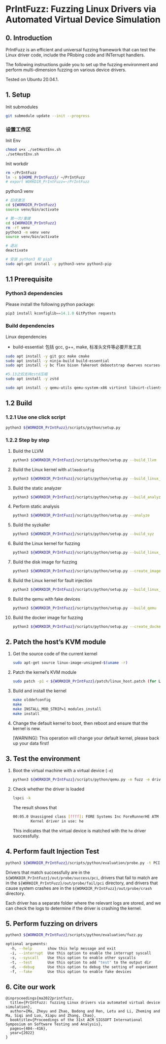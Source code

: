 # PrIntFuzz: Fuzzing Linux Drivers via Automated Virtual Device Simulation

## 0. Introduction

PrIntFuzz is an efficient and universal fuzzing framework that can test the Linux driver code, include the PRobing code and INTerrupt handlers.

The following instructions guide you to set up the fuzzing environment and perform multi-dimension fuzzing on various device drivers. 

Tested on Ubuntu 20.04.1.

## 1. Setup

Init submodules
```bash
git submodule update --init --progress
```

### 设置工作区
Init Env
```bash
chmod u+x ./setHostEnv.sh
./setHostEnv.sh
```

Init workdir
```bash
rm ~/PrIntFuzz
ln -s ${HOME_PrIntFuzz}/ ~/PrIntFuzz
# export WORKDIR_PrIntFuzz=~/PrIntFuzz
```

python3 venv
```bash
# 后续激活
cd ${WORKDIR_PrIntFuzz}
source venv/bin/activate
```
```bash
# 第一次/重建
cd ${WORKDIR_PrIntFuzz}
rm -rf venv
python3 -m venv venv
source venv/bin/activate
```
```bash
# 退出
deactivate
```
```bash
# 安装 python3 和 pip3
sudo apt-get install -y python3-venv python3-pip
```

## 1.1 Prerequisite

### Python3 dependencies
Please install the following python package:

```python
pip3 install kconfiglib==14.1.0 GitPython requests 
```

### Build dependencies
Linux dependencies
- build-essential: 包括 gcc, g++, make, 标准头文件等必要开发工具

```bash
sudo apt install -y git gcc make cmake
sudo apt install -y ninja-build build-essential
sudo apt install -y bc flex bison fakeroot debootstrap dwarves ncurses-dev binutils-dev xz-utils libssl-dev libelf-dev libdw-dev libunwind-dev libslang2-dev

#5.13之后支持zstd压缩
sudo apt install -y zstd 

sudo apt install -y qemu-utils qemu-system-x86 virtinst libvirt-clients libvirt-daemon-system
```

## 1.2 Build

### 1.2.1 Use one click script

```bash
python3 ${WORKDIR_PrIntFuzz}/scripts/python/setup.py
```

### 1.2.2 Step by step

1. Build the LLVM
    
    ```bash
    python3 ${WORKDIR_PrIntFuzz}/scripts/python/setup.py --build_llvm
    ```
    
2. Build the Linux kernel with `allmodconfig`
    
    ```bash
    python3 ${WORKDIR_PrIntFuzz}/scripts/python/setup.py --build_linux_all
    ```
    
3. Build the static analyzer
    
    ```bash
    python3 ${WORKDIR_PrIntFuzz}/scripts/python/setup.py --build_analyzer
    ```
    
4. Perform static analysis
    
    ```bash
    python3 ${WORKDIR_PrIntFuzz}/scripts/python/setup.py --analyze
    ```
    
5. Build the syzkaller
    
    ```bash
    python3 ${WORKDIR_PrIntFuzz}/scripts/python/setup.py --build_syz
    ```
    
6. Build the Linux kernel for fuzzing
    
    ```bash
    python3 ${WORKDIR_PrIntFuzz}/scripts/python/setup.py --build_linux_fuzz
    ```
    
7. Build the disk image for fuzzing
    
    ```bash
    python3 ${WORKDIR_PrIntFuzz}/scripts/python/setup.py --create_image # --build_image
    ```
    
8. Build the Linux kernel for fault injection
    
    ```bash
    python3 ${WORKDIR_PrIntFuzz}/scripts/python/setup.py --build_linux_fault
    ```
    
9. Build the qemu with fake devices
    
    ```bash
    python3 ${WORKDIR_PrIntFuzz}/scripts/python/setup.py --build_qemu
    ```
    
10. Build the docker image for fuzzing
    
    ```bash
    python3 ${WORKDIR_PrIntFuzz}/scripts/python/setup.py --create_docker
    ```
    

## 2. Patch the host’s KVM module

1. Get the source code of the current kernel
    
    ```bash
    sudo apt-get source linux-image-unsigned-$(uname -r)
    ```
    
2. Patch the kernel’s KVM module
    
    ```bash
    sudo patch -p1 < ${WORKDIR_PrIntFuzz}/patch/linux_host.patch (for Linux 5.13)
    ```
    
3. Build and install the kernel
    
    ```bash
    make olddefconfig
    make
    make INSTALL_MOD_STRIP=1 modules_install
    make install
    ```
    
4. Change the default kernel to boot, then reboot and ensure that the kernel is new.
    
    [WARNING]: This operation will change your default kernel, please back up your data first!
    

## 3. Test the environment

1. Boot the virtual machine with a virtual device (`-e`)
    
    ```bash
    python3 ${WORKDIR_PrIntFuzz}/scripts/python/qemu.py -m fuzz -e drivers_atm_he
    ```
    
2. Check whether the driver is loaded
    
    ```bash
    lspci -k
    ```
    
    The result shows that
    
    ```bash
    00:05.0 Unassigned class [ffff]: FORE Systems Inc ForeRunnerHE ATM Adapter
            Kernel driver in use: he
    ```
    
    This indicates that the virtual device is matched with the `he` driver successfully.
    

## 4. Perform fault Injection Test

```bash
python3 ${WORKDIR_PrIntFuzz}/scripts/python/evaluation/probe.py -t PCI
```

Drivers that match successfully are in the `${WORKDIR_PrIntFuzz}/out/probe/success/pci`, drivers that fail to match are in the `${WORKDIR_PrIntFuzz}/out/probe/fail/pci` directory, and drivers that cause system crashes are in the `${WORKDIR_PrIntFuzz}/out/probe/crash` directory.

Each driver has a separate folder where the relevant logs are stored, and we can check the logs to determine if the driver is crashing the kernel.

## 5. Perform fuzzing on drivers

```bash
python3 ${WORKDIR_PrIntFuzz}/scripts/python/evaluation/fuzz.py
```

```bash
optional arguments:
  -h, --help       show this help message and exit
  -i, --interrupt  Use this option to enable the interrupt syscall
  -s, --syscall    Use this option to enable other syscalls
  -t, --test       Use this option to add "test" to the output dir
  -d, --debug      Use this option to debug the setting of experiment
  -f, --fake       Use this option to enable fake devices
```

## 6. Cite our work

```
@inproceedings{ma2022printfuzz,
  title={PrIntFuzz: fuzzing Linux drivers via automated virtual device simulation},
  author={Ma, Zheyu and Zhao, Bodong and Ren, Letu and Li, Zheming and Ma, Siqi and Luo, Xiapu and Zhang, Chao},
  booktitle={Proceedings of the 31st ACM SIGSOFT International Symposium on Software Testing and Analysis},
  pages={404--416},
  year={2022}
}
```
